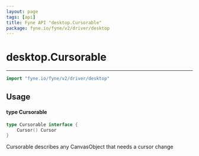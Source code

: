 ```yaml
---
layout: page
tags: [api]
title: Fyne API "desktop.Cursorable"
package: fyne.io/fyne/v2/driver/desktop
---
```


# desktop.Cursorable
---
```go
import "fyne.io/fyne/v2/driver/desktop"
```

## Usage

#### type Cursorable

```go
type Cursorable interface {
	Cursor() Cursor
}
```

Cursorable describes any CanvasObject that needs a cursor change
